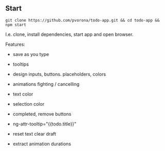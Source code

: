 Start
--

```git clone https://github.com/pvorona/todo-app.git && cd todo-app && npm start```

I.e. clone, install dependencies, start app and open browser.

Features:
- save as you type

- tooltips
- design inputs, buttons. placeholders, colors
- animations fighting / cancelling
- text color
- selection color
- completed, remove buttons
- ng-attr-tooltip="{{todo.title}}"
- reset text clear draft
- extract animation durations
